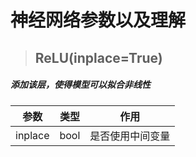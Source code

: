 # 神经网络参数以及理解

>## ReLU(inplace=True)

##### 添加该层，使得模型可以拟合非线性

|参数|类型|作用|
|-|-|-|
|inplace|bool|是否使用中间变量|
